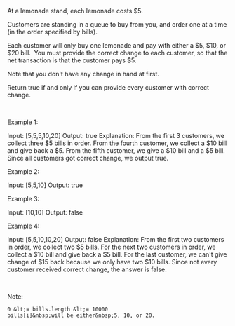At a lemonade stand, each lemonade costs $5.&nbsp;

Customers are standing in a queue to buy from you, and order one at a time (in the order specified by bills).

Each customer will only buy one lemonade and&nbsp;pay with either a $5, $10, or $20 bill.&nbsp; You must provide the correct change to each customer, so that the net transaction is that the customer pays $5.

Note that you don&#39;t have any change&nbsp;in hand at first.

Return true&nbsp;if and only if you can provide every customer with correct change.

&nbsp;


Example 1:


Input: [5,5,5,10,20]
Output: true
Explanation: 
From the first 3 customers, we collect three $5 bills in order.
From the fourth customer, we collect a $10 bill and give back a $5.
From the fifth customer, we give a $10 bill and a $5 bill.
Since all customers got correct change, we output true.



Example 2:


Input: [5,5,10]
Output: true



Example 3:


Input: [10,10]
Output: false



Example 4:


Input: [5,5,10,10,20]
Output: false
Explanation: 
From the first two customers in order, we collect two $5 bills.
For the next two customers in order, we collect a $10 bill and give back a $5 bill.
For the last customer, we can't give change of $15 back because we only have two $10 bills.
Since not every customer received correct change, the answer is false.


&nbsp;

Note:


	0 &lt;= bills.length &lt;= 10000
	bills[i]&nbsp;will be either&nbsp;5, 10, or 20.





